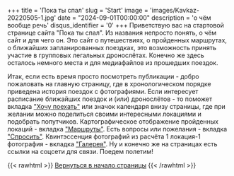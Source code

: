 +++
title = 'Пока ты спал'
slug = 'Start'
image = 'images/Kavkaz-20220505-1.jpg'
date = "2024-09-01T00:00:00"
description = 'о чём вообще речь'
disqus_identifier = '0'
+++
Приветствую вас на стартовой странице сайта "Пока ты спал".
Из названия непросто понять, о чём сайт и для чего он.
Это сайт о путешествиях, о пройденных маршрутах, о ближайших запланированных поездках, это возможность принять участие в групповых легальных дронослётах. Конечно же здесь осталось немного места и для медиафайлов из прошедших поездок.

Итак, если есть время просто посмотреть публикации - добро пожаловать на главную страницу, где в хронологическом порядке приведена история поездок с фотографиями.
Если интересует расписание ближайших поездок и (или) дронослётов - то поможет вкладка <a href="https://sleeptrip.ru/plan/">"Хочу поехать"</a> или значок календаря внизу страницы, где при желании можно поделиться своими интересными локациями и подобрать попутчиков.
Картографическое отображение пройденных локаций - вкладка <a href="https://sleeptrip.ru/map/">"Маршруты"</a>.
Есть вопросы или пожелания - вкладка <a href="https://sleeptrip.ru/ask/">"Спросить"</a>.
Квинтэссенция фотографий из расчёта 1 локация-1 фотография - вкладка <a href="https://sleeptrip.ru/gallery/">"Галерея"</a>.
Ну и конечно же на страницах есть ссылки на соцсети для связи.
Поедем полетим!

{{< rawhtml >}}
<a href="#">Вернуться в начало страницы</a>
{{< /rawhtml >}}
